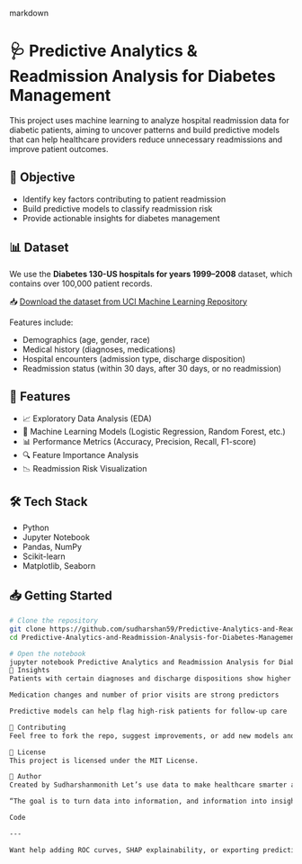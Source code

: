 markdown
# 🩺 Predictive Analytics & Readmission Analysis for Diabetes Management

This project uses machine learning to analyze hospital readmission data for diabetic patients, aiming to uncover patterns and build predictive models that can help healthcare providers reduce unnecessary readmissions and improve patient outcomes.

## 🎯 Objective

- Identify key factors contributing to patient readmission
- Build predictive models to classify readmission risk
- Provide actionable insights for diabetes management

## 📊 Dataset

We use the **Diabetes 130-US hospitals for years 1999–2008** dataset, which contains over 100,000 patient records.

📥 [Download the dataset from UCI Machine Learning Repository](https://archive.ics.uci.edu/ml/datasets/diabetes+130-us+hospitals+for+years+1999-2008)

Features include:
- Demographics (age, gender, race)
- Medical history (diagnoses, medications)
- Hospital encounters (admission type, discharge disposition)
- Readmission status (within 30 days, after 30 days, or no readmission)

## 🚀 Features

- 📈 Exploratory Data Analysis (EDA)
- 🧠 Machine Learning Models (Logistic Regression, Random Forest, etc.)
- 📊 Performance Metrics (Accuracy, Precision, Recall, F1-score)
- 🔍 Feature Importance Analysis
- 📉 Readmission Risk Visualization

## 🛠️ Tech Stack

- Python
- Jupyter Notebook
- Pandas, NumPy
- Scikit-learn
- Matplotlib, Seaborn

## 📥 Getting Started

```bash
# Clone the repository
git clone https://github.com/sudharshan59/Predictive-Analytics-and-Readmission-Analysis-for-Diabetes-Management.git
cd Predictive-Analytics-and-Readmission-Analysis-for-Diabetes-Management

# Open the notebook
jupyter notebook Predictive Analytics and Readmission Analysis for Diabetes Management.ipynb
📌 Insights
Patients with certain diagnoses and discharge dispositions show higher readmission rates

Medication changes and number of prior visits are strong predictors

Predictive models can help flag high-risk patients for follow-up care

🙌 Contributing
Feel free to fork the repo, suggest improvements, or add new models and visualizations.

📄 License
This project is licensed under the MIT License.

👤 Author
Created by Sudharshanmonith Let’s use data to make healthcare smarter and more compassionate.

“The goal is to turn data into information, and information into insight.” – Carly Fiorina

Code

---

Want help adding ROC curves, SHAP explainability, or exporting predictions to CSV? I can help you expand the notebook into a full diagnostic dashboard.
